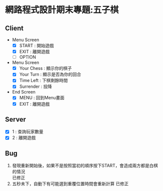 # 網路程式設計期末專題:五子棋  
## Client  
* Menu Screen  
  - [x] START : 開始遊戲
  - [x] EXIT : 離開遊戲
  - [ ] OPTION
* Menu Screen  
  - [x] Your Chess : 顯示你的棋子
  - [x] Your Turn : 顯示是否為你的回合
  - [x] Time Left : 下棋剩餘時間
  - [x] Surrender : 投降 
* End Screen
  - [x] MENU : 回到Menu畫面
  - [x] EXIT : 離開遊戲
  
## Server
  - [x] 1 : 查詢玩家數量
  - [x] 2 : 離開遊戲
## Bug
1. 發現重新開始後，如果不是按照當初的順序按下START，會造成兩方都是白棋的情況  
  已修正
2. 五秒未下，自動下有可能選到重覆位置時間會重新計算
  已修正
